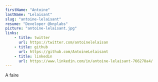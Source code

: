 ```yaml
---
firstName: "Antoine"
lastName: "Lelaisant"
slug: "antoine-lelaisant"
resume: "Developer @knplabs"
picture: "antoine-lelaisant.jpg"
links:
    - title: twitter
      url: https://twitter.com/antoinelelaisan
    - title: github
      url: https://github.com/AntoineLelaisant
    - title: linkedin
      url: https://www.linkedin.com/in/antoine-lelaisant-766278a4/
---
```


A faire
